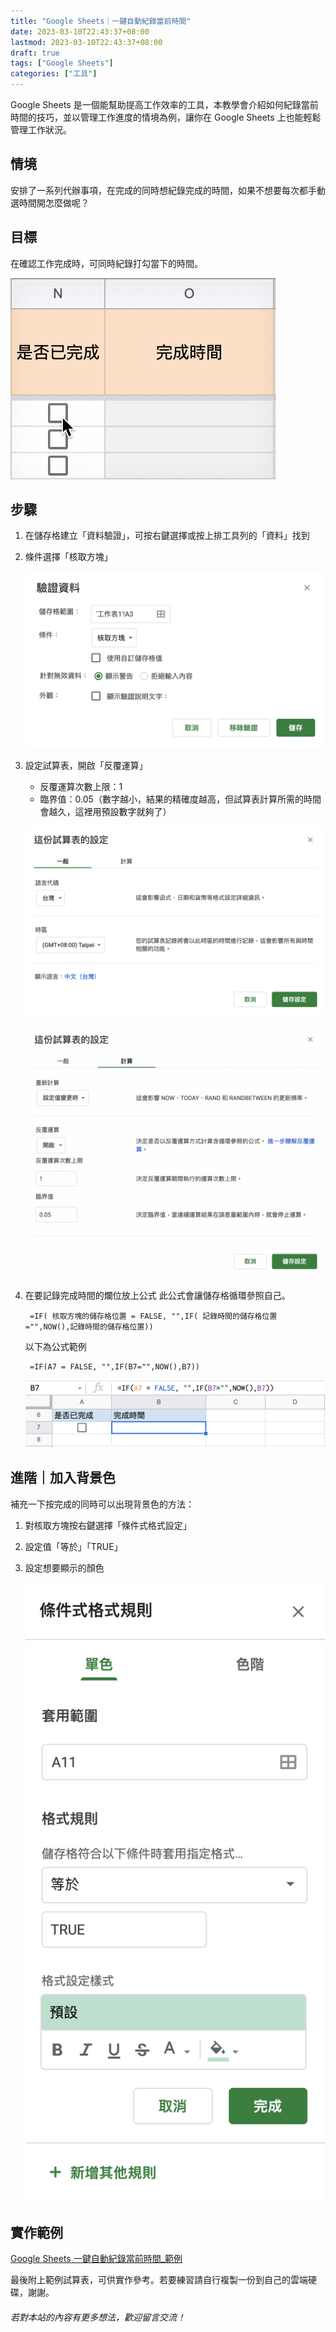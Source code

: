```yaml
---
title: "Google Sheets｜一鍵自動紀錄當前時間"
date: 2023-03-10T22:43:37+08:00
lastmod: 2023-03-10T22:43:37+08:00
draft: true
tags: ["Google Sheets"]
categories: ["工具"]
---
```


Google Sheets 是一個能幫助提高工作效率的工具，本教學會介紹如何紀錄當前時間的技巧，並以管理工作進度的情境為例，讓你在 Google Sheets 上也能輕鬆管理工作狀況。

## 情境
安排了一系列代辦事項，在完成的同時想紀錄完成的時間，如果不想要每次都手動選時間開怎麼做呢？

## 目標
在確認工作完成時，可同時紀錄打勾當下的時間。

![](reecord-time-demo.gif)

## 步驟

1. 在儲存格建立「資料驗證」，可按右鍵選擇或按上排工具列的「資料」找到

2. 條件選擇「核取方塊」

    ![](add-check-box.png)

3. 設定試算表，開啟「反覆運算」
   - 反覆運算次數上限：1
   - 臨界值：0.05（數字越小，結果的精確度越高，但試算表計算所需的時間會越久，這裡用預設數字就夠了）

    ![](add-circular-references-1.png)

    ![](add-circular-references-2.png)

4. 在要記錄完成時間的爛位放上公式
    此公式會讓儲存格循環參照自己。

    ```
     =IF( 核取方塊的儲存格位置 = FALSE, "",IF( 記錄時間的儲存格位置 ="",NOW(),記錄時間的儲存格位置))
    ```

    以下為公式範例
    
    ```
     =IF(A7 = FALSE, "",IF(B7="",NOW(),B7))
    ```

    ![](format-example.png)

## 進階｜加入背景色
補充一下按完成的同時可以出現背景色的方法：

1. 對核取方塊按右鍵選擇「條件式格式設定」
2. 設定值「等於」「TRUE」
3. 設定想要顯示的顏色
 
    ![](add-background-color.png)

## 實作範例
[Google Sheets 一鍵自動紀錄當前時間_範例](https://docs.google.com/spreadsheets/d/1dY6NJgiAj4X-U-1x7VUvODbvXBznt8v6iKOokKOP54c/edit?usp=sharing)

最後附上範例試算表，可供實作參考。若要練習請自行複製一份到自己的雲端硬碟，謝謝。

###### 若對本站的內容有更多想法，歡迎留言交流！